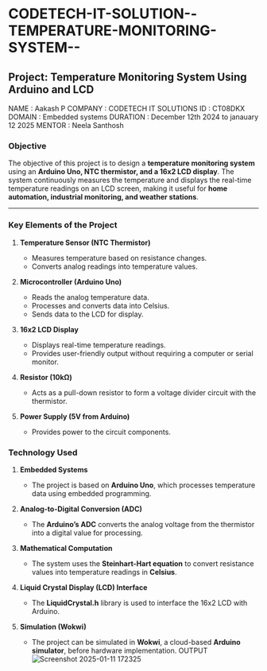 # CODETECH-IT-SOLUTION--TEMPERATURE-MONITORING-SYSTEM--
## **Project: Temperature Monitoring System Using Arduino and LCD**  
NAME : Aakash P
COMPANY : CODETECH IT SOLUTIONS
ID : CT08DKX
DOMAIN : Embedded systems
DURATION : December 12th 2024 to janauary 12 2025
MENTOR : Neela Santhosh

### **Objective**  
The objective of this project is to design a **temperature monitoring system** using an **Arduino Uno, NTC thermistor, and a 16x2 LCD display**. The system continuously measures the temperature and displays the real-time temperature readings on an LCD screen, making it useful for **home automation, industrial monitoring, and weather stations**.  

---

### **Key Elements of the Project**  
1. **Temperature Sensor (NTC Thermistor)**  
   - Measures temperature based on resistance changes.  
   - Converts analog readings into temperature values.  

2. **Microcontroller (Arduino Uno)**  
   - Reads the analog temperature data.  
   - Processes and converts data into Celsius.  
   - Sends data to the LCD for display.  

3. **16x2 LCD Display**  
   - Displays real-time temperature readings.  
   - Provides user-friendly output without requiring a computer or serial monitor.  

4. **Resistor (10kΩ)**  
   - Acts as a pull-down resistor to form a voltage divider circuit with the thermistor.  

5. **Power Supply (5V from Arduino)**  
   - Provides power to the circuit components.

### **Technology Used**  
1. **Embedded Systems**  
   - The project is based on **Arduino Uno**, which processes temperature data using embedded programming.  

2. **Analog-to-Digital Conversion (ADC)**  
   - The **Arduino’s ADC** converts the analog voltage from the thermistor into a digital value for processing.  

3. **Mathematical Computation**  
   - The system uses the **Steinhart-Hart equation** to convert resistance values into temperature readings in **Celsius**.  

4. **Liquid Crystal Display (LCD) Interface**  
   - The **LiquidCrystal.h** library is used to interface the 16x2 LCD with Arduino.  

5. **Simulation (Wokwi)**  
   - The project can be simulated in **Wokwi**, a cloud-based **Arduino simulator**, before hardware implementation.
  OUTPUT
![Screenshot 2025-01-11 172325](https://github.com/user-attachments/assets/70ec81db-919d-4795-a8f9-71db5031bf8b)
